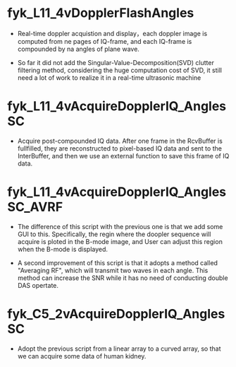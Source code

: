 # fyk_L11_4vDopplerFlashAngles

- Real-time doppler acquistion and display，each doppler image is computed from ne pages of IQ-frame, and each IQ-frame is compounded by na angles of plane wave.

- So far it did not add the Singular-Value-Decomposition(SVD) clutter filtering method, considering the huge computation cost of SVD, it still need a lot of work to realize it in a  real-time ultrasonic machine

# fyk_L11_4vAcquireDopplerIQ_AnglesSC

- Acquire post-compounded IQ data. After one frame in the RcvBuffer is fullfilled, they are reconstructed to pixel-based IQ data and sent to the InterBuffer, and then we use an external function to save this frame of IQ data.

# fyk_L11_4vAcquireDopplerIQ_AnglesSC_AVRF
- The difference of this script with the previous one is that we add some GUI to this. Specifically, the regin where the doopler sequence will acquire is ploted in the B-mode image, and User can adjust this region when the B-mode is displayed.

- A second improvement of this script is that it adopts a method called "Averaging RF", which will transmit two waves in each angle. This method can increase the SNR while it has no need of conducting double DAS opertate.

# fyk_C5_2vAcquireDopplerIQ_AnglesSC
- Adopt the previous script from a linear array to a curved array, so that we can acquire some data of human kidney.